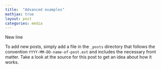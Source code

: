 ```yaml
---
title:  "Advanced examples"
mathjax: true
layout: post
categories: media
---
```



New line 

To add new posts, simply add a file in the `_posts` directory that follows the convention `YYYY-MM-DD-name-of-post.ext` and includes the necessary front matter. Take a look at the source for this post to get an idea about how it works.
